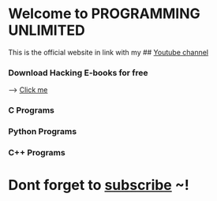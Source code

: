# Welcome to PROGRAMMING UNLIMITED

This is the official website in link with my ## [Youtube channel](https://www.youtube.com/piriyalgoyat/)

### Download Hacking E-books for free

--> [Click me]() 

### C Programs

### Python Programs

### C++ Programs

# Dont forget to [subscribe](https://www.youtube.com/channel/UCRq1nP_Ox3k4f4SHCgSXcMA?sub_confirmation=1) ~!


